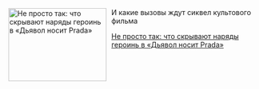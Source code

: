 <!--2025-08-19 21:51:01-->
<div class="yb">
  <div class="rss kino_teatr"><a href="https://www.kino-teatr.ru/blog/y2025/8-19/2123/" title="Не просто так: что скрывают наряды героинь в «Дьявол носит Prada»"><img src="https://www.kino-teatr.ru/blog/3/2/2123/poster.jpg" width="196" height="147" align="left" hspace="5" style="margin: 0px 10px 0px 5px" alt="Не просто так: что скрывают наряды героинь в «Дьявол носит Prada»"/></a>И какие вызовы ждут сиквел культового фильма <p class="titl"><a href="https://www.kino-teatr.ru/blog/y2025/8-19/2123/">Не просто так: что скрывают наряды героинь в «Дьявол носит Prada»</a></p></div>
</div>
